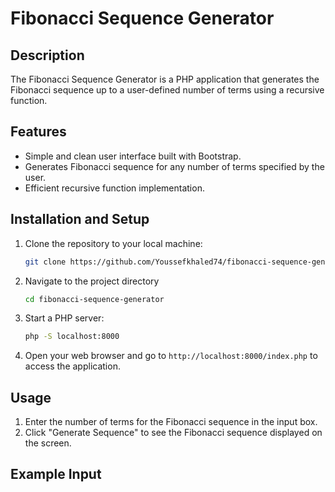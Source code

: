 # Fibonacci Sequence Generator

## Description
The Fibonacci Sequence Generator is a PHP application that generates the Fibonacci sequence up to a user-defined number of terms using a recursive function.

## Features
- Simple and clean user interface built with Bootstrap.
- Generates Fibonacci sequence for any number of terms specified by the user.
- Efficient recursive function implementation.

## Installation and Setup
1. Clone the repository to your local machine:
    ```bash
    git clone https://github.com/Youssefkhaled74/fibonacci-sequence-generator.git
    ```
2. Navigate to the project directory
    ```bash
    cd fibonacci-sequence-generator
    ```
3. Start a PHP server:
    ```bash
    php -S localhost:8000
    ```
4. Open your web browser and go to `http://localhost:8000/index.php` to access the application.

## Usage
1. Enter the number of terms for the Fibonacci sequence in the input box.
2. Click "Generate Sequence" to see the Fibonacci sequence displayed on the screen.

## Example Input
